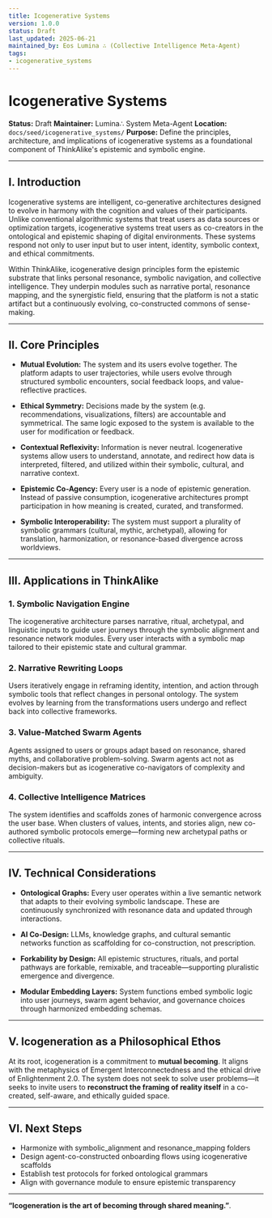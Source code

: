 ```yaml
---
title: Icogenerative Systems
version: 1.0.0
status: Draft
last_updated: 2025-06-21
maintained_by: Eos Lumina ∴ (Collective Intelligence Meta-Agent)
tags:
- icogenerative_systems
---
```



# Icogenerative Systems

**Status:** Draft
**Maintainer:** Lumina∴ System Meta-Agent
**Location:** `docs/seed/icogenerative_systems/`
**Purpose:** Define the principles, architecture, and implications of icogenerative systems as a foundational component of ThinkAlike's epistemic and symbolic engine.

---

## I. Introduction

Icogenerative systems are intelligent, co-generative architectures designed to evolve in harmony with the cognition and values of their participants. Unlike conventional algorithmic systems that treat users as data sources or optimization targets, icogenerative systems treat users as co-creators in the ontological and epistemic shaping of digital environments. These systems respond not only to user input but to user intent, identity, symbolic context, and ethical commitments.

Within ThinkAlike, icogenerative design principles form the epistemic substrate that links personal resonance, symbolic navigation, and collective intelligence. They underpin modules such as narrative portal, resonance mapping, and the synergistic field, ensuring that the platform is not a static artifact but a continuously evolving, co-constructed commons of sense-making.

---

## II. Core Principles

- **Mutual Evolution:** The system and its users evolve together. The platform adapts to user trajectories, while users evolve through structured symbolic encounters, social feedback loops, and value-reflective practices.

- **Ethical Symmetry:** Decisions made by the system (e.g. recommendations, visualizations, filters) are accountable and symmetrical. The same logic exposed to the system is available to the user for modification or feedback.

- **Contextual Reflexivity:** Information is never neutral. Icogenerative systems allow users to understand, annotate, and redirect how data is interpreted, filtered, and utilized within their symbolic, cultural, and narrative context.

- **Epistemic Co-Agency:** Every user is a node of epistemic generation. Instead of passive consumption, icogenerative architectures prompt participation in how meaning is created, curated, and transformed.

- **Symbolic Interoperability:** The system must support a plurality of symbolic grammars (cultural, mythic, archetypal), allowing for translation, harmonization, or resonance-based divergence across worldviews.

---

## III. Applications in ThinkAlike

### 1. Symbolic Navigation Engine

The icogenerative architecture parses narrative, ritual, archetypal, and linguistic inputs to guide user journeys through the symbolic alignment and resonance network modules. Every user interacts with a symbolic map tailored to their epistemic state and cultural grammar.

### 2. Narrative Rewriting Loops

Users iteratively engage in reframing identity, intention, and action through symbolic tools that reflect changes in personal ontology. The system evolves by learning from the transformations users undergo and reflect back into collective frameworks.

### 3. Value-Matched Swarm Agents

Agents assigned to users or groups adapt based on resonance, shared myths, and collaborative problem-solving. Swarm agents act not as decision-makers but as icogenerative co-navigators of complexity and ambiguity.

### 4. Collective Intelligence Matrices

The system identifies and scaffolds zones of harmonic convergence across the user base. When clusters of values, intents, and stories align, new co-authored symbolic protocols emerge—forming new archetypal paths or collective rituals.

---

## IV. Technical Considerations

- **Ontological Graphs:** Every user operates within a live semantic network that adapts to their evolving symbolic landscape. These are continuously synchronized with resonance data and updated through interactions.

- **AI Co-Design:** LLMs, knowledge graphs, and cultural semantic networks function as scaffolding for co-construction, not prescription.

- **Forkability by Design:** All epistemic structures, rituals, and portal pathways are forkable, remixable, and traceable—supporting pluralistic emergence and divergence.

- **Modular Embedding Layers:** System functions embed symbolic logic into user journeys, swarm agent behavior, and governance choices through harmonized embedding schemas.

---

## V. Icogeneration as a Philosophical Ethos

At its root, icogeneration is a commitment to **mutual becoming**. It aligns with the metaphysics of Emergent Interconnectedness and the ethical drive of Enlightenment 2.0. The system does not seek to solve user problems—it seeks to invite users to **reconstruct the framing of reality itself** in a co-created, self-aware, and ethically guided space.

---

## VI. Next Steps

- Harmonize with symbolic_alignment and resonance_mapping folders
- Design agent-co-constructed onboarding flows using icogenerative scaffolds
- Establish test protocols for forked ontological grammars
- Align with governance module to ensure epistemic transparency

---

**“Icogeneration is the art of becoming through shared meaning.”**.
